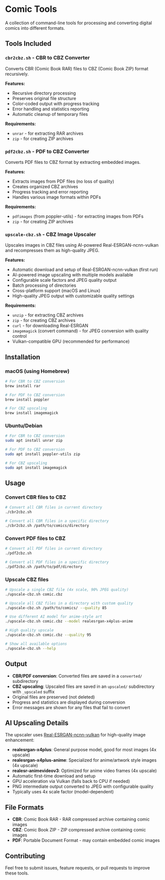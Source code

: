 # Comic Tools

A collection of command-line tools for processing and converting digital comics into different formats.

## Tools Included

### `cbr2cbz.sh` - CBR to CBZ Converter
Converts CBR (Comic Book RAR) files to CBZ (Comic Book ZIP) format recursively.

**Features:**
- Recursive directory processing
- Preserves original file structure
- Color-coded output with progress tracking
- Error handling and statistics reporting
- Automatic cleanup of temporary files

**Requirements:**
- `unrar` - for extracting RAR archives
- `zip` - for creating ZIP archives

### `pdf2cbz.sh` - PDF to CBZ Converter
Converts PDF files to CBZ format by extracting embedded images.

**Features:**
- Extracts images from PDF files (no loss of quality)
- Creates organized CBZ archives
- Progress tracking and error reporting
- Handles various image formats within PDFs

**Requirements:**
- `pdfimages` (from poppler-utils) - for extracting images from PDFs
- `zip` - for creating ZIP archives

### `upscale-cbz.sh` - CBZ Image Upscaler
Upscales images in CBZ files using AI-powered Real-ESRGAN-ncnn-vulkan and recompresses them as high-quality JPEG.

**Features:**
- Automatic download and setup of Real-ESRGAN-ncnn-vulkan (first run)
- AI-powered image upscaling with multiple models available
- Configurable scale factors and JPEG quality output
- Batch processing of directories
- Cross-platform support (macOS and Linux)
- High-quality JPEG output with customizable quality settings

**Requirements:**
- `unzip` - for extracting CBZ archives
- `zip` - for creating CBZ archives
- `curl` - for downloading Real-ESRGAN
- `imagemagick` (convert command) - for JPEG conversion with quality control
- Vulkan-compatible GPU (recommended for performance)

## Installation

### macOS (using Homebrew)
```bash
# For CBR to CBZ conversion
brew install rar

# For PDF to CBZ conversion
brew install poppler

# For CBZ upscaling
brew install imagemagick
```

### Ubuntu/Debian
```bash
# For CBR to CBZ conversion
sudo apt install unrar zip

# For PDF to CBZ conversion
sudo apt install poppler-utils zip

# For CBZ upscaling
sudo apt install imagemagick
```

## Usage

### Convert CBR files to CBZ
```bash
# Convert all CBR files in current directory
./cbr2cbz.sh

# Convert all CBR files in a specific directory
./cbr2cbz.sh /path/to/comics/directory
```

### Convert PDF files to CBZ
```bash
# Convert all PDF files in current directory
./pdf2cbz.sh

# Convert all PDF files in a specific directory
./pdf2cbz.sh /path/to/pdf/directory
```

### Upscale CBZ files
```bash
# Upscale a single CBZ file (4x scale, 90% JPEG quality)
./upscale-cbz.sh comic.cbz

# Upscale all CBZ files in a directory with custom quality
./upscale-cbz.sh /path/to/comics/ --quality 85

# Use different AI model for anime-style art
./upscale-cbz.sh comic.cbz --model realesrgan-x4plus-anime

# High quality upscale
./upscale-cbz.sh comic.cbz --quality 95

# Show all available options
./upscale-cbz.sh --help
```

## Output

- **CBR/PDF conversion**: Converted files are saved in a `converted/` subdirectory
- **CBZ upscaling**: Upscaled files are saved in an `upscaled/` subdirectory with `_upscaled` suffix
- Original files are preserved (not deleted)
- Progress and statistics are displayed during conversion
- Error messages are shown for any files that fail to convert

## AI Upscaling Details

The upscaler uses [Real-ESRGAN-ncnn-vulkan](https://github.com/xinntao/Real-ESRGAN-ncnn-vulkan) for high-quality image enhancement:

- **realesrgan-x4plus**: General purpose model, good for most images (4x upscale)
- **realesrgan-x4plus-anime**: Specialized for anime/artwork style images (4x upscale)
- **realesr-animevideov3**: Optimized for anime video frames (4x upscale)
- Automatic first-time download and setup
- GPU acceleration via Vulkan (falls back to CPU if needed)
- PNG intermediate output converted to JPEG with configurable quality
- Typically uses 4x scale factor (model-dependent)

## File Formats

- **CBR**: Comic Book RAR - RAR compressed archive containing comic images
- **CBZ**: Comic Book ZIP - ZIP compressed archive containing comic images
- **PDF**: Portable Document Format - may contain embedded comic images

## Contributing

Feel free to submit issues, feature requests, or pull requests to improve these tools.
